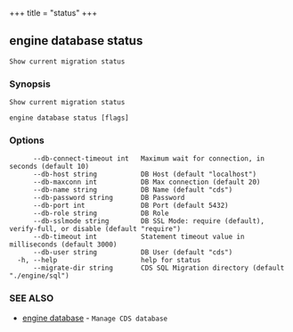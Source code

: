 +++
title = "status"
+++
## engine database status

`Show current migration status`

### Synopsis

`Show current migration status`

```
engine database status [flags]
```

### Options

```
      --db-connect-timeout int   Maximum wait for connection, in seconds (default 10)
      --db-host string           DB Host (default "localhost")
      --db-maxconn int           DB Max connection (default 20)
      --db-name string           DB Name (default "cds")
      --db-password string       DB Password
      --db-port int              DB Port (default 5432)
      --db-role string           DB Role
      --db-sslmode string        DB SSL Mode: require (default), verify-full, or disable (default "require")
      --db-timeout int           Statement timeout value in milliseconds (default 3000)
      --db-user string           DB User (default "cds")
  -h, --help                     help for status
      --migrate-dir string       CDS SQL Migration directory (default "./engine/sql")
```

### SEE ALSO

* [engine database](/manual/components/engine/database/)	 - `Manage CDS database`


